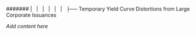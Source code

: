 ####### |   |   |   |   |   |   ├── Temporary Yield Curve Distortions from Large Corporate Issuances

*Add content here*